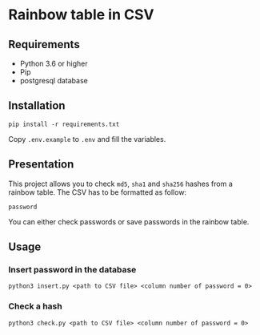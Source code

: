 # Rainbow table in CSV

## Requirements

- Python 3.6 or higher
- Pip
- postgresql database

## Installation

```
pip install -r requirements.txt
```

Copy `.env.example` to `.env` and fill the variables.

## Presentation

This project allows you to check `md5`, `sha1` and `sha256` hashes from a rainbow table.
The CSV has to be formatted as follow:

```
password
```

You can either check passwords or save passwords in the rainbow table.

## Usage

### Insert password in the database

```
python3 insert.py <path to CSV file> <column number of password = 0>
```

### Check a hash

```
python3 check.py <path to CSV file> <column number of password = 0>
```
